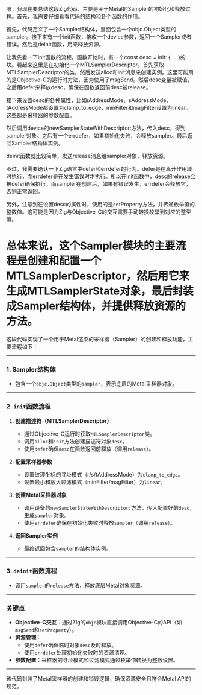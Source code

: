 嗯，我现在要总结这段Zig代码，主要是关于Metal的Sampler的初始化和释放过程。首先，我需要仔细看看代码的结构和各个函数的作用。

首先，代码定义了一个Sampler结构体，里面包含一个objc.Object类型的sampler。接下来有一个init函数，接收一个device参数，返回一个Sampler或者错误。然后是deinit函数，用来释放资源。

让我先看一下init函数的流程。函数开始时，有一个const desc = init: { ... }的块。看起来这里是在初始化一个MTLSamplerDescriptor。首先获取MTLSamplerDescriptor的类，然后发送alloc和init消息来创建实例。这里可能用的是Objective-C的运行时方法，因为使用了msgSend。然后desc变量被赋值，之后用defer来释放desc，确保在函数返回前desc被release。

接下来设置desc的各种属性，比如rAddressMode、sAddressMode、tAddressMode都设置为clamp_to_edge，minFilter和magFilter设置为linear。这些都是采样器的参数配置。

然后调用device的newSamplerStateWithDescriptor:方法，传入desc，得到sampler对象。之后有一个errdefer，如果初始化失败，会释放sampler。最后返回Sampler结构体实例。

deinit函数就比较简单，发送release消息给sampler对象，释放资源。

不过，我需要确认一下Zig语言中defer和errdefer的行为。defer是在离开作用域时执行，而errdefer是在发生错误时才执行。所以在init函数中，desc的release会被defer确保执行。而sampler在创建后，如果有错误发生，errdefer会释放它，否则正常返回。

另外，注意到在设置desc的属性时，使用的是setProperty方法，并传递枚举值的整数值。这可能是因为Zig与Objective-C的交互需要手动转换枚举到对应的整型值。

总体来说，这个Sampler模块的主要流程是创建和配置一个MTLSamplerDescriptor，然后用它来生成MTLSamplerState对象，最后封装成Sampler结构体，并提供释放资源的方法。
================================================
这段代码实现了一个用于Metal渲染的采样器（Sampler）的创建和释放功能，主要流程如下：

---

### **1. Sampler结构体**
- 包含一个`objc.Object`类型的`sampler`，表示底层的Metal采样器对象。

---

### **2. `init`函数流程**
1. **创建描述符（MTLSamplerDescriptor）**  
   - 通过Objective-C运行时获取`MTLSamplerDescriptor`类。
   - 调用`alloc`和`init`方法创建描述符对象`desc`。
   - 使用`defer`确保`desc`在函数返回前释放（调用`release`）。

2. **配置采样器参数**  
   - 设置纹理坐标的寻址模式（r/s/tAddressMode）为`clamp_to_edge`。
   - 设置最小和放大过滤模式（minFilter/magFilter）为`linear`。

3. **创建Metal采样器对象**  
   - 调用设备的`newSamplerStateWithDescriptor:`方法，传入配置好的`desc`，生成`sampler`对象。
   - 使用`errdefer`确保在初始化失败时释放`sampler`（调用`release`）。

4. **返回Sampler实例**  
   - 最终返回包含`sampler`的结构体实例。

---

### **3. `deinit`函数流程**
- 调用`sampler`的`release`方法，释放底层Metal对象资源。

---

### **关键点**
- **Objective-C交互**：通过Zig的`objc`模块直接调用Objective-C的API（如`msgSend`和`setProperty`）。
- **资源管理**：  
  - 使用`defer`确保临时对象`desc`及时释放。  
  - 使用`errdefer`处理初始化失败时的资源清理。  
- **参数配置**：采样器的寻址模式和过滤模式通过枚举值转换为整数设置。

---

该代码封装了Metal采样器的创建和销毁逻辑，确保资源安全且符合Metal API的规范。
